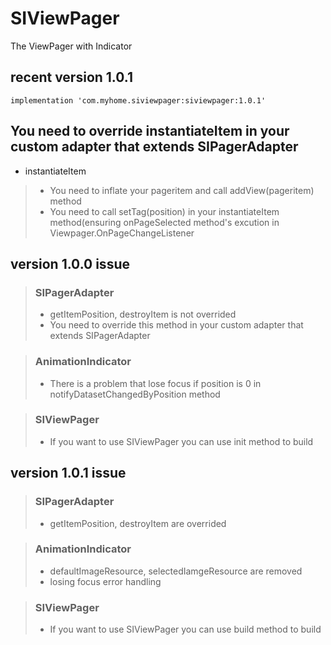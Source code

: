 # SIViewPager
The ViewPager with Indicator

## recent version 1.0.1
```
implementation 'com.myhome.siviewpager:siviewpager:1.0.1'
```

## You need to override instantiateItem in your custom adapter that extends SIPagerAdapter
- instantiateItem
> - You need to inflate your pageritem and call addView(pageritem) method
> - You need to call setTag(position) in your instantiateItem method(ensuring onPageSelected method's excution in Viewpager.OnPageChangeListener

## version 1.0.0 issue
> ### SIPagerAdapter
> - getItemPosition, destroyItem is not overrided
> - You need to override this method in your custom adapter that extends SIPagerAdapter

> ### AnimationIndicator
> - There is a problem that lose focus if position is 0 in notifyDatasetChangedByPosition method

> ### SIViewPager
> - If you want to use SIViewPager you can use init method to build

## version 1.0.1 issue
> ### SIPagerAdapter
> - getItemPosition, destroyItem are overrided

> ### AnimationIndicator
> - defaultImageResource, selectedIamgeResource are removed
> - losing focus error handling

> ### SIViewPager
> - If you want to use SIViewPager you can use build method to build
